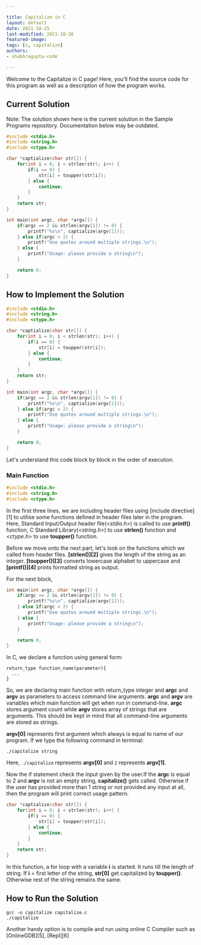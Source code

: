 ```yaml
---

title: Capitalize in C  
layout: default  
date: 2021-10-25
last-modified: 2021-10-26
featured-image:
tags: [c, capitalize]  
authors:
- shubhragupta-code

---
```


Welcome to the Capitalize in C page! Here, you'll find the source code for this program as well as a description of how the program works.

## Current Solution

Note: The solution shown here is the current solution in the Sample Programs repository. Documentation below may be outdated.

```C
#include <stdio.h>
#include <string.h>
#include <ctype.h>

char *captialize(char str[]) {
    for(int i = 0; i < strlen(str); i++) {
        if(i == 0) {
            str[i] = toupper(str[i]);
        } else {
            continue;
        }
    }
    return str;
}

int main(int argc, char *argv[]) {
    if(argc == 2 && strlen(argv[1]) != 0) {
        printf("%s\n", captialize(argv[1]));
    } else if(argc > 2) {
        printf("Use quotes around multiple strings.\n");
    } else {
        printf("Usage: please provide a string\n");
    }

    return 0;
}

```

## How to Implement the Solution


```c
#include <stdio.h>
#include <string.h>
#include <ctype.h>

char *captialize(char str[]) {
    for(int i = 0; i < strlen(str); i++) {
        if(i == 0) {
            str[i] = toupper(str[i]);
        } else {
            continue;
        }
    }
    return str;
}

int main(int argc, char *argv[]) {
    if(argc == 2 && strlen(argv[1]) != 0) {
        printf("%s\n", captialize(argv[1]));
    } else if(argc > 2) {
        printf("Use quotes around multiple strings.\n");
    } else {
        printf("Usage: please provide a string\n");
    }

    return 0;
}

```
Let's understand this code block by block in the order of execution.

### Main Function
```c
#include <stdio.h>
#include <string.h>
#include <ctype.h>
```
In the first three lines, we are including header files using [include directive][1] to utilise some functions defined in header files later in the program.
Here, Standard Input/Output header file(*\<stdio.h\>*) is called to use **printf()** function, C Standard Library(*\<string.h\>*) to use **strlen()** function and *\<ctype.h\>* to use **toupper()** function.&nbsp;

Before we move onto the next part, let's look on the functions which we called from header files.
**[strlen()][2]** gives the length of the string as an integer. **[toupper()][3]** converts lowercase alphabet to uppercase and **[printf()][4]** prints formatted string as output.  

For the next block,
```c
int main(int argc, char *argv[]) {
    if(argc == 2 && strlen(argv[1]) != 0) {
        printf("%s\n", captialize(argv[1]));
    } else if(argc > 2) {
        printf("Use quotes around multiple strings.\n");
    } else {
        printf("Usage: please provide a string\n");
    }

    return 0;
}
```

In C, we declare a function using general form:
```
return_type function_name(parameter){
  ...
}
```

So, we are declaring main function with return_type integer and **argc** and **argv** as parameters to access command line arguments.
**argc** and **argv** are variables which main function will get when run in command-line. **argc** stores argument count while **argv** stores array of strings that are arguments. This should be kept in mind that all command-line arguments are stored as strings.

**argv[0]** represents first argument which always is equal to name of our program. If we type the following command in terminal:
```console
./capitalize string
```
Here, ```./capitalize``` represents **argv[0]** and ```2``` represents **argv[1]**.

Now the if statement check the input given by the user.If the **argc** is equal to 2 and **argv** is not an empty string, **capitalize()** gets called. Otherwise if the user has provided more than 1 string or not provided any input at all, then the program will print correct usage pattern.

```c
char *captialize(char str[]) {
    for(int i = 0; i < strlen(str); i++) {
        if(i == 0) {
            str[i] = toupper(str[i]);
        } else {
            continue;
        }
    }
    return str;
}
```
In this function, a for loop with a variable **i** is started. It runs till the length of string. If **i** = first letter of the string, **str[0]** get capitalized by **toupper()**. Otherwise rest of the string remains the same.



## How to Run the Solution

```console
gcc -o capitalize capitalize.c
./capitalize
```
Another handy option is to compile and run using online C Compiler such as [OnlineGDB][5], [Repl][6]
